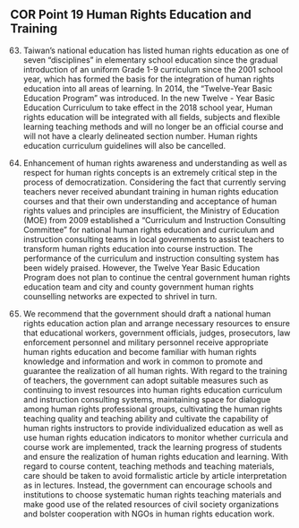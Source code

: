 ## COR Point 19 Human Rights Education and Training

<ol start="63">
  <li><p>Taiwan’s national education has listed human rights education as one of seven “disciplines” in elementary school education since the gradual introduction of an uniform Grade 1-9 curriculum since the 2001 school year, which has formed the basis for the integration of human rights education into all areas of learning. In 2014, the “Twelve-Year Basic Education Program” was introduced. In the new Twelve - Year Basic Education Curriculum to take effect in the 2018 school year, Human rights education will be integrated with all fields, subjects and flexible learning teaching methods and will no longer be an official course and will not have a clearly delineated section number. Human rights education curriculum guidelines will also be cancelled.</p></li>

  <li><p>Enhancement of human rights awareness and understanding as well as respect for human rights concepts is an extremely critical step in the process of democratization. Considering the fact that currently serving teachers never received abundant training in human rights education courses and that their own understanding and acceptance of human rights values and principles are insufficient, the Ministry of Education (MOE) from 2009 established a “Curriculum and Instruction Consulting Committee” for national human rights education and curriculum and instruction consulting teams in local governments to assist teachers to transform human rights education into course instruction. The performance of the curriculum and instruction consulting system has been widely praised. However, the Twelve Year Basic Education Program does not plan to continue the central government human rights education team and city and county government human rights counselling networks are expected to shrivel in turn.</p></li>

  <li><p>We recommend that the government should draft a national human rights education action plan and arrange necessary resources to ensure that educational workers, government officials, judges, prosecutors, law enforcement personnel and military personnel receive appropriate human rights education and become familiar with human rights knowledge and information and work in common to promote and guarantee the realization of all human rights. With regard to the training of teachers, the government can adopt suitable measures such as continuing to invest resources into human rights education curriculum and instruction consulting systems, maintaining space for dialogue among human rights professional groups, cultivating the human rights teaching quality and teaching ability and cultivate the capability of human rights instructors to provide individualized education as well as use human rights education indicators to monitor whether curricula and course work are implemented, track the learning progress of students and ensure the realization of human rights education and learning. With regard to course content, teaching methods and teaching materials, care should be taken to avoid formalistic article by article interpretation as in lectures. Instead, the government can encourage schools and institutions to choose systematic human rights teaching materials and make good use of the related resources of civil society organizations and bolster cooperation with NGOs in human rights education work.</p></li>
</ol>
